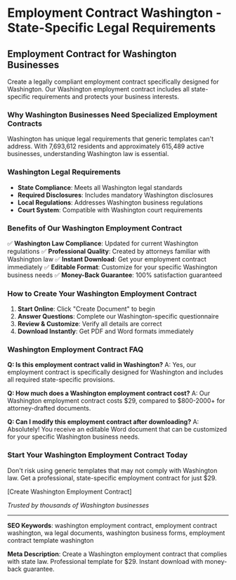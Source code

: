# Employment Contract Washington - State-Specific Legal Requirements

## Employment Contract for Washington Businesses

Create a legally compliant employment contract specifically designed for Washington. Our Washington employment contract includes all state-specific requirements and protects your business interests.

### Why Washington Businesses Need Specialized Employment Contracts

Washington has unique legal requirements that generic templates can't address. With 7,693,612 residents and approximately 615,489 active businesses, understanding Washington law is essential.

### Washington Legal Requirements

- **State Compliance**: Meets all Washington legal standards
- **Required Disclosures**: Includes mandatory Washington disclosures
- **Local Regulations**: Addresses Washington business regulations
- **Court System**: Compatible with Washington court requirements

### Benefits of Our Washington Employment Contract

✅ **Washington Law Compliance**: Updated for current Washington regulations
✅ **Professional Quality**: Created by attorneys familiar with Washington law
✅ **Instant Download**: Get your employment contract immediately
✅ **Editable Format**: Customize for your specific Washington business needs
✅ **Money-Back Guarantee**: 100% satisfaction guaranteed

### How to Create Your Washington Employment Contract

1. **Start Online**: Click "Create Document" to begin
2. **Answer Questions**: Complete our Washington-specific questionnaire
3. **Review & Customize**: Verify all details are correct
4. **Download Instantly**: Get PDF and Word formats immediately

### Washington Employment Contract FAQ

**Q: Is this employment contract valid in Washington?**
A: Yes, our employment contract is specifically designed for Washington and includes all required state-specific provisions.

**Q: How much does a Washington employment contract cost?**
A: Our Washington employment contract costs $29, compared to $800-2000+ for attorney-drafted documents.

**Q: Can I modify this employment contract after downloading?**
A: Absolutely! You receive an editable Word document that can be customized for your specific Washington business needs.

### Start Your Washington Employment Contract Today

Don't risk using generic templates that may not comply with Washington law. Get a professional, state-specific employment contract for just $29.

[Create Washington Employment Contract]

*Trusted by thousands of Washington businesses*

---

**SEO Keywords**: washington employment contract, employment contract washington, wa legal documents, washington business forms, employment contract template washington

**Meta Description**: Create a Washington employment contract that complies with state law. Professional template for $29. Instant download with money-back guarantee.

